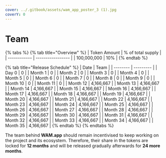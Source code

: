 ```yaml
---
cover: ../.gitbook/assets/wam_app_poster_3 (1).jpg
coverY: 0
---
```


# Team

{% tabs %}
{% tab title="Overview" %}
| Token Amount | % of total supply |
| ------------ | ----------------- |
| 100,000,000  | 10%               |
{% endtab %}

{% tab title="Release Schedule" %}
| Date     | Team      |
| -------- | --------- |
| Day 0    | 0         |
| Month 1  | 0         |
| Month 2  | 0         |
| Month 3  | 0         |
| Month 4  | 0         |
| Month 5  | 0         |
| Month 6  | 0         |
| Month 7  | 0         |
| Month 8  | 0         |
| Month 9  | 0         |
| Month 10 | 0         |
| Month 11 | 0         |
| Month 12 | 4,166,667 |
| Month 13 | 4,166,667 |
| Month 14 | 4,166,667 |
| Month 15 | 4,166,667 |
| Month 16 | 4,166,667 |
| Month 17 | 4,166,667 |
| Month 18 | 4,166,667 |
| Month 19 | 4,166,667 |
| Month 20 | 4,166,667 |
| Month 21 | 4,166,667 |
| Month 22 | 4,166,667 |
| Month 23 | 4,166,667 |
| Month 24 | 4,166,667 |
| Month 25 | 4,166,667 |
| Month 26 | 4,166,667 |
| Month 27 | 4,166,667 |
| Month 28 | 4,166,667 |
| Month 29 | 4,166,667 |
| Month 30 | 4,166,667 |
| Month 31 | 4,166,667 |
| Month 32 | 4,166,667 |
| Month 33 | 4,166,667 |
| Month 34 | 4,166,667 |
| Month 35 | 4,166,667 |
{% endtab %}
{% endtabs %}

The team behind **WAM.app** should remain incentivised to keep working on the project and its ecosystem. Therefore, their share in the tokens are locked for **12 months** and will be released gradually afterwards for **24 more months**.
